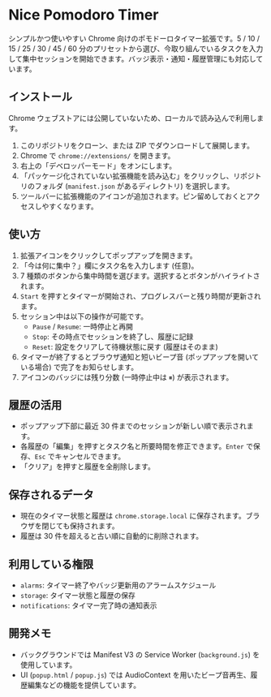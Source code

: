 # Nice Pomodoro Timer

シンプルかつ使いやすい Chrome 向けのポモドーロタイマー拡張です。5 / 10 / 15 / 25 / 30 / 45 / 60 分のプリセットから選び、今取り組んでいるタスクを入力して集中セッションを開始できます。バッジ表示・通知・履歴管理にも対応しています。

## インストール

Chrome ウェブストアには公開していないため、ローカルで読み込んで利用します。

1. このリポジトリをクローン、または ZIP でダウンロードして展開します。
2. Chrome で `chrome://extensions/` を開きます。
3. 右上の「デベロッパーモード」をオンにします。
4. 「パッケージ化されていない拡張機能を読み込む」をクリックし、リポジトリのフォルダ (`manifest.json` があるディレクトリ) を選択します。
5. ツールバーに拡張機能のアイコンが追加されます。ピン留めしておくとアクセスしやすくなります。

## 使い方

1. 拡張アイコンをクリックしてポップアップを開きます。
2. 「今は何に集中？」欄にタスク名を入力します (任意)。
3. 7 種類のボタンから集中時間を選びます。選択するとボタンがハイライトされます。
4. `Start` を押すとタイマーが開始され、プログレスバーと残り時間が更新されます。
5. セッション中は以下の操作が可能です。
   - `Pause` / `Resume`: 一時停止と再開
   - `Stop`: その時点でセッションを終了し、履歴に記録
   - `Reset`: 設定をクリアして待機状態に戻す (履歴はそのまま)
6. タイマーが終了するとブラウザ通知と短いビープ音 (ポップアップを開いている場合) で完了をお知らせします。
7. アイコンのバッジには残り分数 (一時停止中は ⏸) が表示されます。

## 履歴の活用

- ポップアップ下部に最近 30 件までのセッションが新しい順で表示されます。
- 各履歴の「編集」を押すとタスク名と所要時間を修正できます。`Enter` で保存、`Esc` でキャンセルできます。
- 「クリア」を押すと履歴を全削除します。

## 保存されるデータ

- 現在のタイマー状態と履歴は `chrome.storage.local` に保存されます。ブラウザを閉じても保持されます。
- 履歴は 30 件を超えると古い順に自動的に削除されます。

## 利用している権限

- `alarms`: タイマー終了やバッジ更新用のアラームスケジュール
- `storage`: タイマー状態と履歴の保存
- `notifications`: タイマー完了時の通知表示

## 開発メモ

- バックグラウンドでは Manifest V3 の Service Worker (`background.js`) を使用しています。
- UI (`popup.html` / `popup.js`) では AudioContext を用いたビープ音再生、履歴編集などの機能を提供しています。
